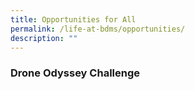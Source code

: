 ```yaml
---
title: Opportunities for All
permalink: /life-at-bdms/opportunities/
description: ""
---
```

### Drone Odyssey Challenge

